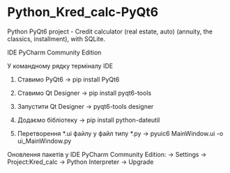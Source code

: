 # Python_Kred_calc-PyQt6
Python PyQt6 project - Credit calculator (real estate, auto) (annuity, the classics, installment), with SQLite.

IDE PyCharm Community Edition

У командному рядку терміналу IDE
1) Ставимо PyQt6
-> pip install PyQt6

2) Ставимо Qt Designer
-> pip install pyqt6-tools

3) Запустити Qt Designer
-> pyqt6-tools designer

4) Додаємо бібліотеку
-> pip install python-dateutil

5) Перетворення *.ui файлу у файл типу *.py
-> pyuic6 MainWindow.ui -o ui_MainWindow.py

Оновлення пакетів у IDE PyCharm Community Edition:
-> Settings -> Project:Kred_calc -> Python Interpreter -> Upgrade
